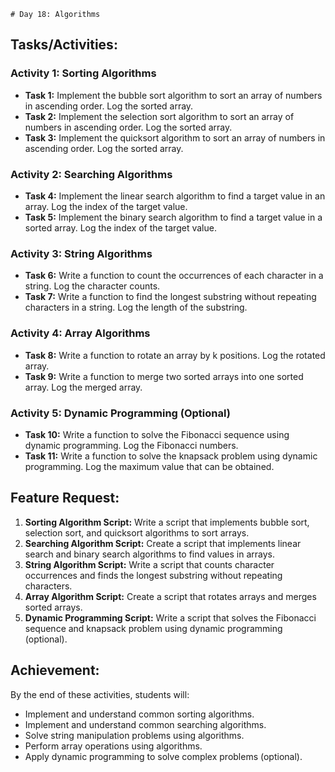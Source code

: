    # Day 18: Algorithms

## Tasks/Activities:

### Activity 1: Sorting Algorithms
- **Task 1:** Implement the bubble sort algorithm to sort an array of numbers in ascending order. Log the sorted array.
- **Task 2:** Implement the selection sort algorithm to sort an array of numbers in ascending order. Log the sorted array.
- **Task 3:** Implement the quicksort algorithm to sort an array of numbers in ascending order. Log the sorted array.

### Activity 2: Searching Algorithms
- **Task 4:** Implement the linear search algorithm to find a target value in an array. Log the index of the target value.
- **Task 5:** Implement the binary search algorithm to find a target value in a sorted array. Log the index of the target value.

### Activity 3: String Algorithms
- **Task 6:** Write a function to count the occurrences of each character in a string. Log the character counts.
- **Task 7:** Write a function to find the longest substring without repeating characters in a string. Log the length of the substring.

### Activity 4: Array Algorithms
- **Task 8:** Write a function to rotate an array by k positions. Log the rotated array.
- **Task 9:** Write a function to merge two sorted arrays into one sorted array. Log the merged array.

### Activity 5: Dynamic Programming (Optional)
- **Task 10:** Write a function to solve the Fibonacci sequence using dynamic programming. Log the Fibonacci numbers.
- **Task 11:** Write a function to solve the knapsack problem using dynamic programming. Log the maximum value that can be obtained.

## Feature Request:
1. **Sorting Algorithm Script:** Write a script that implements bubble sort, selection sort, and quicksort algorithms to sort arrays.
2. **Searching Algorithm Script:** Create a script that implements linear search and binary search algorithms to find values in arrays.
3. **String Algorithm Script:** Write a script that counts character occurrences and finds the longest substring without repeating characters.
4. **Array Algorithm Script:** Create a script that rotates arrays and merges sorted arrays.
5. **Dynamic Programming Script:** Write a script that solves the Fibonacci sequence and knapsack problem using dynamic programming (optional).

## Achievement:
By the end of these activities, students will:
- Implement and understand common sorting algorithms.
- Implement and understand common searching algorithms.
- Solve string manipulation problems using algorithms.
- Perform array operations using algorithms.
- Apply dynamic programming to solve complex problems (optional).
